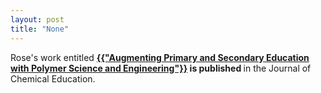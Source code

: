 ```yaml
---
layout: post
title: "None"
---
```

Rose's work entitled <b><a href="https://pubs.acs.org/doi/10.1021/acs.jchemed.6b00805" target="_blank">{{"Augmenting Primary and Secondary Education with Polymer Science and Engineering"}}</a> is published </b>in the Journal of Chemical Education.  
